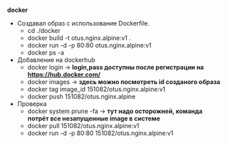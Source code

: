 **docker**

- Создавал образ с использование Dockerfile.
  - cd ./docker
  - docker build -t otus.nginx.alpine:v1 .
  - docker run -d -p 80:80 otus.nginx.alpine:v1
  - docker ps -a
- Добавление на dockerhub
  - docker login -> **login,pass доступны после регистрации на https://hub.docker.com/**
  - docker images -> **здесь можно посмотреть id созданого образа**
  - docker tag image_id 151082/otus.nginx.alpine:v1 
  - docker push 151082/otus.nginx.alpine
- Проверка
  - docker system prune -fa -> **тут надо осторожней, команда потрёт все незапущенные image в системе**
  - docker pull 151082/otus.nginx.alpine:v1
  - docker run -d -p 80:80 151082/otus.nginx.alpine:v1  


